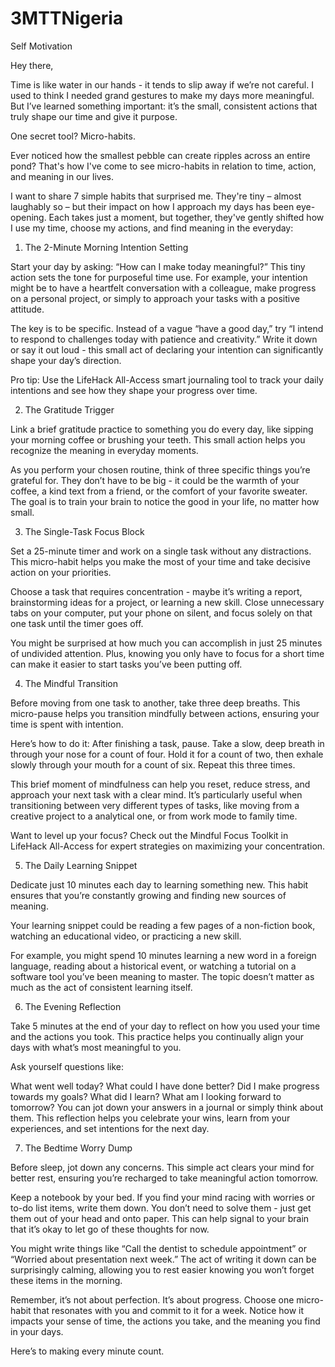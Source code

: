 # 3MTTNigeria
Self Motivation

Hey there,

Time is like water in our hands - it tends to slip away if we’re not careful. I used to think I needed grand gestures to make my days more meaningful. But I’ve learned something important: it’s the small, consistent actions that truly shape our time and give it purpose.


One secret tool? Micro-habits.


Ever noticed how the smallest pebble can create ripples across an entire pond? That's how I've come to see micro-habits in relation to time, action, and meaning in our lives.
 

I want to share 7 simple habits that surprised me. They're tiny – almost laughably so – but their impact on how I approach my days has been eye-opening. Each takes just a moment, but together, they've gently shifted how I use my time, choose my actions, and find meaning in the everyday:

 

1. The 2-Minute Morning Intention Setting
 

Start your day by asking: “How can I make today meaningful?” This tiny action sets the tone for purposeful time use. For example, your intention might be to have a heartfelt conversation with a colleague, make progress on a personal project, or simply to approach your tasks with a positive attitude.
 

The key is to be specific. Instead of a vague “have a good day,” try “I intend to respond to challenges today with patience and creativity.” Write it down or say it out loud - this small act of declaring your intention can significantly shape your day’s direction.

Pro tip: Use the LifeHack All-Access smart journaling tool to track your daily intentions and see how they shape your progress over time.
 

2. The Gratitude Trigger
 

Link a brief gratitude practice to something you do every day, like sipping your morning coffee or brushing your teeth. This small action helps you recognize the meaning in everyday moments.
 

As you perform your chosen routine, think of three specific things you’re grateful for. They don’t have to be big - it could be the warmth of your coffee, a kind text from a friend, or the comfort of your favorite sweater. The goal is to train your brain to notice the good in your life, no matter how small.
 

3. The Single-Task Focus Block
 

Set a 25-minute timer and work on a single task without any distractions. This micro-habit helps you make the most of your time and take decisive action on your priorities.
 

Choose a task that requires concentration - maybe it’s writing a report, brainstorming ideas for a project, or learning a new skill. Close unnecessary tabs on your computer, put your phone on silent, and focus solely on that one task until the timer goes off.
 

You might be surprised at how much you can accomplish in just 25 minutes of undivided attention. Plus, knowing you only have to focus for a short time can make it easier to start tasks you’ve been putting off.
 

4. The Mindful Transition
 

Before moving from one task to another, take three deep breaths. This micro-pause helps you transition mindfully between actions, ensuring your time is spent with intention.
 

Here’s how to do it: After finishing a task, pause. Take a slow, deep breath in through your nose for a count of four. Hold it for a count of two, then exhale slowly through your mouth for a count of six. Repeat this three times.


This brief moment of mindfulness can help you reset, reduce stress, and approach your next task with a clear mind. It’s particularly useful when transitioning between very different types of tasks, like moving from a creative project to a analytical one, or from work mode to family time.

Want to level up your focus? Check out the Mindful Focus Toolkit in LifeHack All-Access for expert strategies on maximizing your concentration.


5. The Daily Learning Snippet
 

Dedicate just 10 minutes each day to learning something new. This habit ensures that you’re constantly growing and finding new sources of meaning.


Your learning snippet could be reading a few pages of a non-fiction book, watching an educational video, or practicing a new skill. 


For example, you might spend 10 minutes learning a new word in a foreign language, reading about a historical event, or watching a tutorial on a software tool you’ve been meaning to master. The topic doesn’t matter as much as the act of consistent learning itself.
 

6. The Evening Reflection
 

Take 5 minutes at the end of your day to reflect on how you used your time and the actions you took. This practice helps you continually align your days with what’s most meaningful to you.


Ask yourself questions like:

What went well today?
What could I have done better?
Did I make progress towards my goals?
What did I learn?
What am I looking forward to tomorrow?
You can jot down your answers in a journal or simply think about them. This reflection helps you celebrate your wins, learn from your experiences, and set intentions for the next day.

7. The Bedtime Worry Dump
 

Before sleep, jot down any concerns. This simple act clears your mind for better rest, ensuring you’re recharged to take meaningful action tomorrow.
 

Keep a notebook by your bed. If you find your mind racing with worries or to-do list items, write them down. You don’t need to solve them - just get them out of your head and onto paper. This can help signal to your brain that it’s okay to let go of these thoughts for now.
 

You might write things like “Call the dentist to schedule appointment” or “Worried about presentation next week.” The act of writing it down can be surprisingly calming, allowing you to rest easier knowing you won’t forget these items in the morning.


Remember, it’s not about perfection. It’s about progress. Choose one micro-habit that resonates with you and commit to it for a week. Notice how it impacts your sense of time, the actions you take, and the meaning you find in your days.

 

Here’s to making every minute count.

